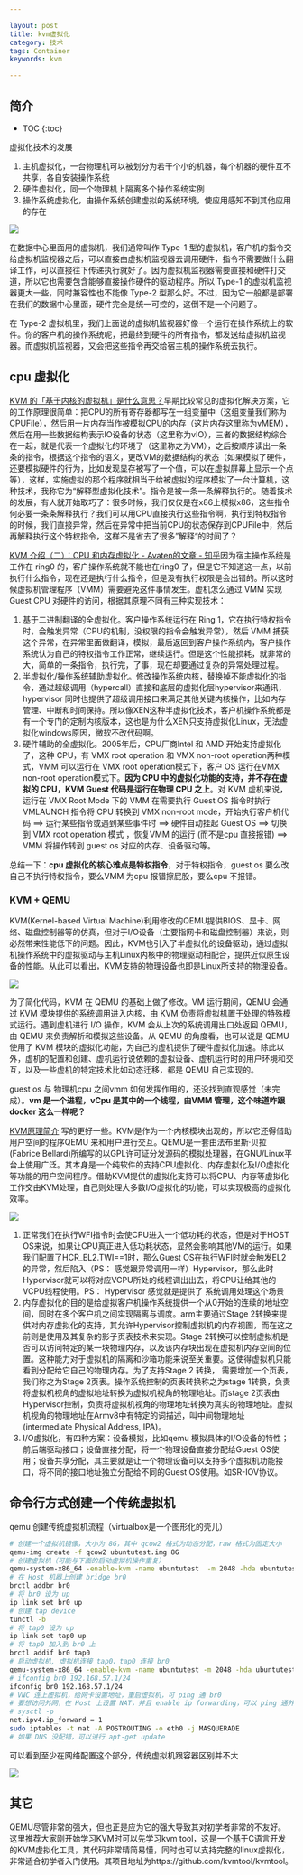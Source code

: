 ```yaml
---

layout: post
title: kvm虚拟化
category: 技术
tags: Container
keywords: kvm

---
```


## 简介

* TOC
{:toc}

虚拟化技术的发展
1. 主机虚拟化，一台物理机可以被划分为若干个小的机器，每个机器的硬件互不共享，各自安装操作系统
2. 硬件虚拟化，同一个物理机上隔离多个操作系统实例
3. 操作系统虚拟化，由操作系统创建虚拟的系统环境，使应用感知不到其他应用的存在

![](/public/upload/container/vmm.jpeg)

在数据中心里面用的虚拟机，我们通常叫作 Type-1 型的虚拟机，客户机的指令交给虚拟机监视器之后，可以直接由虚拟机监视器去调用硬件，指令不需要做什么翻译工作，可以直接往下传递执行就好了。因为虚拟机监视器需要直接和硬件打交道，所以它也需要包含能够直接操作硬件的驱动程序。所以 Type-1 的虚拟机监视器更大一些，同时兼容性也不能像 Type-2 型那么好。不过，因为它一般都是部署在我们的数据中心里面，硬件完全是统一可控的，这倒不是一个问题了。

在 Type-2 虚拟机里，我们上面说的虚拟机监视器好像一个运行在操作系统上的软件。你的客户机的操作系统呢，把最终到硬件的所有指令，都发送给虚拟机监视器。而虚拟机监视器，又会把这些指令再交给宿主机的操作系统去执行。

## cpu 虚拟化

[KVM 的「基于内核的虚拟机」是什么意思？](https://www.zhihu.com/question/24123210/answer/100874195)早期比较常见的虚拟化解决方案，它的工作原理很简单：把CPU的所有寄存器都写在一组变量中（这组变量我们称为CPUFile），然后用一片内存当作被模拟CPU的内存（这片内存这里称为vMEM），然后在用一些数据结构表示IO设备的状态（这里称为vIO），三者的数据结构综合在一起，就是代表一个虚拟化的环境了（这里称之为VM），之后按顺序读出一条条的指令，根据这个指令的语义，更改VM的数据结构的状态（如果模拟了硬件，还要模拟硬件的行为，比如发现显存被写了一个值，可以在虚拟屏幕上显示一个点等），这样，实施虚拟的那个程序就相当于给被虚拟的程序模拟了一台计算机，这种技术，我称它为“解释型虚拟化技术”。指令是被一条一条解释执行的。随着技术的发展，有人就开始取巧了：很多时候，我们仅仅是在x86上模拟x86，这些指令何必要一条条解释执行？我们可以用CPU直接执行这些指令啊，执行到特权指令的时候，我们直接异常，然后在异常中把当前CPU的状态保存到CPUFile中，然后再解释执行这个特权指令，这样不是省去了很多”解释“的时间了？

[KVM 介绍（二）：CPU 和内存虚拟化 - Avaten的文章 - 知乎](https://zhuanlan.zhihu.com/p/31895393)因为宿主操作系统是工作在 ring0 的，客户操作系统就不能也在ring0 了，但是它不知道这一点，以前执行什么指令，现在还是执行什么指令，但是没有执行权限是会出错的。所以这时候虚拟机管理程序（VMM）需要避免这件事情发生。虚机怎么通过 VMM 实现 Guest CPU 对硬件的访问，根据其原理不同有三种实现技术： 

1. 基于二进制翻译的全虚拟化。客户操作系统运行在 Ring 1，它在执行特权指令时，会触发异常（CPU的机制，没权限的指令会触发异常），然后 VMM 捕获这个异常，在异常里面做翻译，模拟，最后返回到客户操作系统内，客户操作系统认为自己的特权指令工作正常，继续运行。但是这个性能损耗，就非常的大，简单的一条指令，执行完，了事，现在却要通过复杂的异常处理过程。
2.  半虚拟化/操作系统辅助虚拟化。修改操作系统内核，替换掉不能虚拟化的指令，通过超级调用（hypercall）直接和底层的虚拟化层hypervisor来通讯，hypervisor 同时也提供了超级调用接口来满足其他关键内核操作，比如内存管理、中断和时间保持。所以像XEN这种半虚拟化技术，客户机操作系统都是有一个专门的定制内核版本，这也是为什么XEN只支持虚拟化Linux，无法虚拟化windows原因，微软不改代码啊。
3. 硬件辅助的全虚拟化。2005年后，CPU厂商Intel 和 AMD 开始支持虚拟化了，这种 CPU，有 VMX root operation 和 VMX non-root operation两种模式，VMM 可以运行在 VMX root operation模式下，客户 OS 运行在VMX non-root operation模式下。**因为 CPU 中的虚拟化功能的支持，并不存在虚拟的 CPU，KVM Guest 代码是运行在物理 CPU 之上**。对 KVM 虚机来说，运行在 VMX Root Mode 下的 VMM 在需要执行 Guest OS 指令时执行 VMLAUNCH 指令将 CPU 转换到 VMX non-root mode，开始执行客户机代码 ==> 运行某些指令或遇到某些事件时 ==> 硬件自动挂起 Guest OS ==> 切换到 VMX root operation 模式 ，恢复VMM 的运行 (而不是cpu 直接报错) ==> VMM 将操作转到 guest os 对应的内存、设备驱动等。

总结一下：**cpu 虚拟化的核心难点是特权指令**，对于特权指令，guest os 要么改自己不执行特权指令，要么VMM 为cpu 报错擦屁股，要么cpu 不报错。



### KVM + QEMU

KVM(Kernel-based Virtual Machine)利用修改的QEMU提供BIOS、显卡、网络、磁盘控制器等的仿真，但对于I/O设备（主要指网卡和磁盘控制器）来说，则必然带来性能低下的问题。因此，KVM也引入了半虚拟化的设备驱动，通过虚拟机操作系统中的虚拟驱动与主机Linux内核中的物理驱动相配合，提供近似原生设备的性能。从此可以看出，KVM支持的物理设备也即是Linux所支持的物理设备。

![](/public/upload/container/kvm.jpeg)

为了简化代码，KVM 在 QEMU 的基础上做了修改。VM 运行期间，QEMU 会通过 KVM 模块提供的系统调用进入内核，由 KVM 负责将虚拟机置于处理的特殊模式运行。遇到虚机进行 I/O 操作，KVM 会从上次的系统调用出口处返回 QEMU，由 QEMU 来负责解析和模拟这些设备。从 QEMU 的角度看，也可以说是 QEMU 使用了 KVM 模块的虚拟化功能，为自己的虚机提供了硬件虚拟化加速。除此以外，虚机的配置和创建、虚机运行说依赖的虚拟设备、虚机运行时的用户环境和交互，以及一些虚机的特定技术比如动态迁移，都是 QEMU 自己实现的。

guest os 与 物理机cpu 之间vmm 如何发挥作用的，还没找到直观感觉（未完成）。**vm 是一个进程，vCpu 是其中的一个线程，由VMM 管理，这个味道咋跟docker 这么一样呢？**

[KVM原理简介](https://mp.weixin.qq.com/s/50cGK-z9zZZAI9FR1BNDYQ) 写的更好一些。KVM是作为一个内核模块出现的，所以它还得借助用户空间的程序QEMU 来和用户进行交互。QEMU是一套由法布里斯·贝拉(Fabrice Bellard)所编写的以GPL许可证分发源码的模拟处理器，在GNU/Linux平台上使用广泛。其本身是一个纯软件的支持CPU虚拟化、内存虚拟化及I/O虚拟化等功能的用户空间程序。借助KVM提供的虚拟化支持可以将CPU、内存等虚拟化工作交由KVM处理，自己则处理大多数I/O虚拟化的功能，可以实现极高的虚拟化效率。

![](/public/upload/container/kvm_overview.png)

1. 正常我们在执行WFI指令时会使CPU进入一个低功耗的状态，但是对于HOST OS来说，如果让CPU真正进入低功耗状态，显然会影响其他VM的运行。如果我们配置了HCR_EL2.TWI==1时，那么Guest OS在执行WFI时就会触发EL2的异常，然后陷入（PS： 感觉跟异常调用一样）Hypervisor，那么此时Hypervisor就可以将对应VCPU所处的线程调出出去，将CPU让给其他的VCPU线程使用。PS： Hypervisor 感觉就是提供了 系统调用处理这个场景
2. 内存虚拟化的目的是给虚拟客户机操作系统提供一个从0开始的连续的地址空间，同时在多个客户机之间实现隔离与调度。arm主要通过Stage 2转换来提供对内存虚拟化的支持，其允许Hypervisor控制虚拟机的内存视图，而在这之前则是使用及其复杂的影子页表技术来实现。Stage 2转换可以控制虚拟机是否可以访问特定的某一块物理内存，以及该内存块出现在虚拟机内存空间的位置。这种能力对于虚拟机的隔离和沙箱功能来说至关重要。这使得虚拟机只能看到分配给它自己的物理内存。为了支持Stage 2 转换， 需要增加一个页表，我们称之为Stage 2页表。操作系统控制的页表转换称之为stage 1转换，负责将虚拟机视角的虚拟地址转换为虚拟机视角的物理地址。而stage 2页表由Hypervisor控制，负责将虚拟机视角的物理地址转换为真实的物理地址。虚拟机视角的物理地址在Armv8中有特定的词描述，叫中间物理地址(intermediate Physical Address, IPA)。
3. I/O虚拟化，有四种方案：设备模拟，比如qemu 模拟具体的I/O设备的特性；前后端驱动接口；设备直接分配，将一个物理设备直接分配给Guest OS使用；设备共享分配，其主要就是让一个物理设备可以支持多个虚拟机功能接口，将不同的接口地址独立分配给不同的Guest OS使用。如SR-IOV协议。


## 命令行方式创建一个传统虚拟机

qemu 创建传统虚拟机流程（virtualbox是一个图形化的壳儿）

```sh
# 创建一个虚拟机镜像，大小为 8G，其中 qcow2 格式为动态分配，raw 格式为固定大小
qemu-img create -f qcow2 ubuntutest.img 8G
# 创建虚拟机（可能与下面的启动虚拟机操作重复）
qemu-system-x86_64 -enable-kvm -name ubuntutest  -m 2048 -hda ubuntutest.img -cdrom ubuntu-14.04-server-amd64.iso -boot d -vnc :19
# 在 Host 机器上创建 bridge br0
brctl addbr br0
# 将 br0 设为 up
ip link set br0 up
# 创建 tap device
tunctl -b
# 将 tap0 设为 up
ip link set tap0 up
# 将 tap0 加入到 br0 上
brctl addif br0 tap0
# 启动虚拟机, 虚拟机连接 tap0、tap0 连接 br0
qemu-system-x86_64 -enable-kvm -name ubuntutest -m 2048 -hda ubuntutest.qcow2 -vnc :19 -net nic,model=virtio -nettap,ifname=tap0,script=no,downscript=no
# ifconfig br0 192.168.57.1/24
ifconfig br0 192.168.57.1/24
# VNC 连上虚拟机，给网卡设置地址，重启虚拟机，可 ping 通 br0
# 要想访问外网，在 Host 上设置 NAT，并且 enable ip forwarding，可以 ping 通外网网关。
# sysctl -p
net.ipv4.ip_forward = 1
sudo iptables -t nat -A POSTROUTING -o eth0 -j MASQUERADE
# 如果 DNS 没配错，可以进行 apt-get update
```

可以看到至少在网络配置这个部分，传统虚拟机跟容器区别并不大

![](/public/upload/container/container_vs_vm.png)

## 其它

QEMU尽管非常的强大，但也正是应为它的强大导致其对初学者非常的不友好。这里推荐大家刚开始学习KVM时可以先学习kvm tool，这是一个基于C语言开发的KVM虚拟化工具，其代码非常精简易懂，同时也可以支持完整的linux虚拟化，非常适合初学者入门使用。其项目地址为https://github.com/kvmtool/kvmtool。








